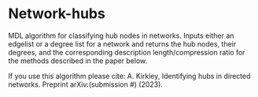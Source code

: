# Network-hubs
MDL algorithm for classifying hub nodes in networks. Inputs either an edgelist or a degree list for a network and returns the hub nodes, their degrees, and the corresponding description length/compression ratio for the methods described in the paper below.

If you use this algorithm please cite:
A. Kirkley, Identifying hubs in directed networks. Preprint arXiv:(submission #) (2023).

